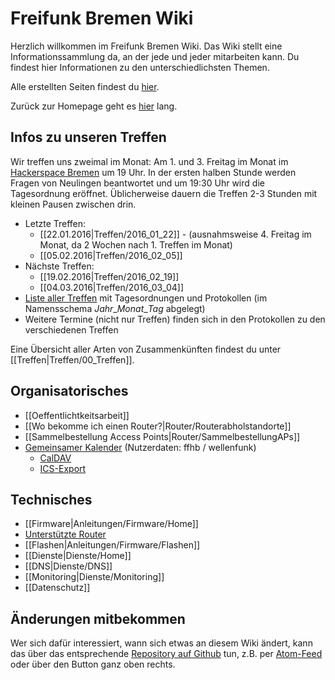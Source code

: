 # Freifunk Bremen Wiki
Herzlich willkommen im Freifunk Bremen Wiki.
Das Wiki stellt eine Informationssammlung da, an der jede und jeder mitarbeiten kann. Du findest hier Informationen zu den unterschiedlichsten Themen.

Alle erstellten Seiten findest du [hier](http://wiki.bremen.freifunk.net/pages).

Zurück zur Homepage geht es [hier](http://bremen.freifunk.net) lang.

## Infos zu unseren Treffen

Wir treffen uns zweimal im Monat: Am 1. und 3. Freitag im Monat im [Hackerspace Bremen](https://www.hackerspace-bremen.de) um 19 Uhr. In der ersten halben Stunde werden Fragen von Neulingen beantwortet und um 19:30 Uhr wird die Tagesordnung eröffnet.  Üblicherweise dauern die Treffen 2-3 Stunden mit kleinen Pausen zwischen drin.

* Letzte Treffen:
  * [[22.01.2016|Treffen/2016_01_22]] - (ausnahmsweise 4. Freitag im Monat, da 2 Wochen nach 1. Treffen im Monat)
  * [[05.02.2016|Treffen/2016_02_05]]
* Nächste Treffen:
  * [[19.02.2016|Treffen/2016_02_19]]
  * [[04.03.2016|Treffen/2016_03_04]]
* [Liste aller Treffen](http://wiki.bremen.freifunk.net/pages/Treffen/) mit Tagesordnungen und Protokollen (im Namensschema *Jahr*\_*Monat*\_*Tag* abgelegt)
* Weitere Termine (nicht nur Treffen) finden sich in den Protokollen zu den verschiedenen Treffen

Eine Übersicht aller Arten von Zusammenkünften findest du unter [[Treffen|Treffen/00_Treffen]].

## Organisatorisches
* [[Oeffentlichtkeitsarbeit]]
* [[Wo bekomme ich einen Router?|Router/Routerabholstandorte]]
* [[Sammelbestellung Access Points|Router/SammelbestellungAPs]]
* [Gemeinsamer Kalender](https://hb.jplitza.de/owncloud/index.php/apps/calendar/) (Nutzerdaten: ffhb / wellenfunk)
  * [CalDAV](https://hb.jplitza.de/owncloud/remote.php/caldav/calendars/ffhb/pers%C3%B6nlich1)
  * [ICS-Export](https://hb.jplitza.de/owncloud/index.php/apps/calendar/export.php?calid=7)

## Technisches
* [[Firmware|Anleitungen/Firmware/Home]]
 * [Unterstützte Router](http://wiki.bremen.freifunk.net/Anleitungen/Firmware/Flashen#auswahl-der-hardware)
 * [[Flashen|Anleitungen/Firmware/Flashen]]
* [[Dienste|Dienste/Home]]
 * [[DNS|Dienste/DNS]]
 * [[Monitoring|Dienste/Monitoring]]
* [[Datenschutz]]

## Änderungen mitbekommen

Wer sich dafür interessiert, wann sich etwas an diesem Wiki ändert, kann das über das entsprechende [Repository auf Github](https://github.com/FreifunkBremen/wiki/) tun, z.B. per [Atom-Feed](https://github.com/FreifunkBremen/wiki/commits/master.atom) oder über den Button ganz oben rechts.
